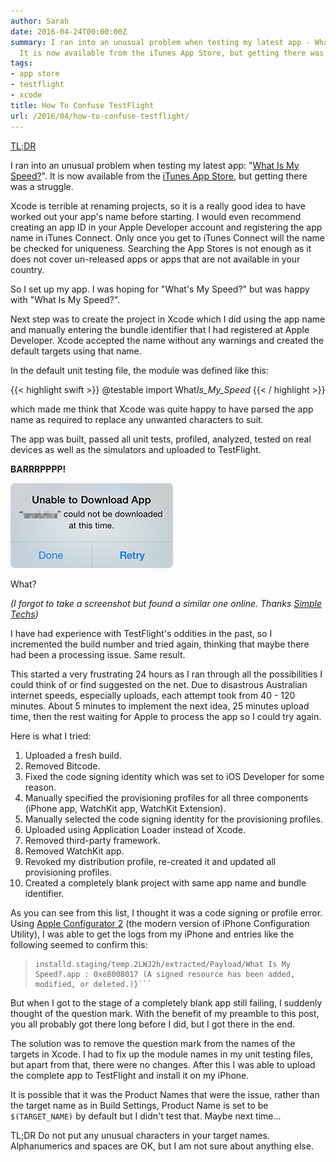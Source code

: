```yaml
---
author: Sarah
date: 2016-04-24T00:00:00Z
summary: I ran into an unusual problem when testing my latest app - What Is My Speed.
  It is now available from the iTunes App Store, but getting there was a struggle.
tags:
- app store
- testflight
- xcode
title: How To Confuse TestFlight
url: /2016/04/how-to-confuse-testflight/
---
```


[TL;DR][5]

I ran into an unusual problem when testing my latest app: "[What Is My
Speed?][1]". It is now available from the [iTunes App Store][2], but getting
there was a struggle.

Xcode is terrible at renaming projects, so it is a really good idea to have
worked out your app's name before starting. I would even recommend creating an
app ID in your Apple Developer account and registering the app name in iTunes
Connect. Only once you get to iTunes Connect will the name be checked for
uniqueness. Searching the App Stores is not enough as it does not cover
un-released apps or apps that are not available in your country.

So I set up my app. I was hoping for "What's My Speed?" but was happy with "What
Is My Speed?".

Next step was to create the project in Xcode which I did using the app name and
manually entering the bundle identifier that I had registered at Apple
Developer. Xcode accepted the name without any warnings and created the default
targets using that name.

In the default unit testing file, the module was defined like this:

{{< highlight swift >}} @testable import What*Is_My_Speed* {{< / highlight >}}

which made me think that Xcode was quite happy to have parsed the app name as
required to replace any unwanted characters to suit.

The app was built, passed all unit tests, profiled, analyzed, tested on real
devices as well as the simulators and uploaded to TestFlight.

**BARRRPPPP!**

![This app cannot be installed][3]

What?

_(I forgot to take a screenshot but found a similar one online. Thanks [Simple
Techs][6])_

I have had experience with TestFlight's oddities in the past, so I incremented
the build number and tried again, thinking that maybe there had been a
processing issue. Same result.

This started a very frustrating 24 hours as I ran through all the possibilities
I could think of or find suggested on the net. Due to disastrous Australian
internet speeds, especially uploads, each attempt took from 40 - 120 minutes.
About 5 minutes to implement the next idea, 25 minutes upload time, then the
rest waiting for Apple to process the app so I could try again.

Here is what I tried:

1. Uploaded a fresh build.
2. Removed Bitcode.
3. Fixed the code signing identity which was set to iOS Developer for some
   reason.
4. Manually specified the provisioning profiles for all three components (iPhone
   app, WatchKit app, WatchKit Extension).
5. Manually selected the code signing identity for the provisioning profiles.
6. Uploaded using Application Loader instead of Xcode.
7. Removed third-party framework.
8. Removed WatchKit app.
9. Revoked my distribution profile, re-created it and updated all provisioning
   profiles.
10. Created a completely blank project with same app name and bundle identifier.

As you can see from this list, I thought it was a code signing or profile error.
Using [Apple Configurator 2][4] (the modern version of iPhone Configuration
Utility), I was able to get the logs from my iPhone and entries like the
following seemed to confirm this:

> ````Error Domain=LaunchServicesError Code=0 "(null)" UserInfo={Error=ApplicationVerificationFailed, ErrorDetail=-402620393, ErrorDescription=Failed to verify code signature of /private/var/installd/Library/Caches/com.apple.mobile.
> installd.staging/temp.2LWJ2h/extracted/Payload/What Is My Speed?.app : 0xe8008017 (A signed resource has been added, modified, or deleted.)}```
> ````

But when I got to the stage of a completely blank app still failing, I suddenly
thought of the question mark. With the benefit of my preamble to this post, you
all probably got there long before I did, but I got there in the end.

The solution was to remove the question mark from the names of the targets in
Xcode. I had to fix up the module names in my unit testing files, but apart from
that, there were no changes. After this I was able to upload the complete app to
TestFlight and install it on my iPhone.

It is possible that it was the Product Names that were the issue, rather than
the target name as in Build Settings, Product Name is set to be `$(TARGET_NAME)`
by default but I didn't test that. Maybe next time...

<a name="tldr">TL;DR</a> Do not put any unusual characters in your target names.
Alphanumerics and spaces are OK, but I am not sure about anything else.

[1]: /what-is-my-speed/
[2]: https://itunes.apple.com/app/what-is-my-speed/id1091394524
[3]: /images/TestFlight_error.png
[4]: https://itunes.apple.com/app/apple-configurator-2/id1037126344
[5]: #tldr
[6]: https://www.simpletechs.net/apps/easy-fix-for-testflight-problem-after-restoring-from-backup/
